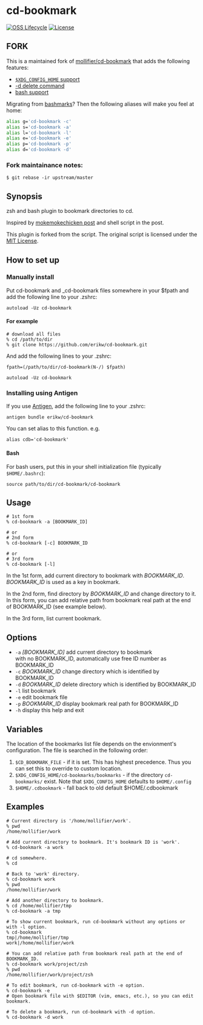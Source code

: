 # cd-bookmark
[![OSS Lifecycle](https://img.shields.io/osslifecycle/erikw/cd-bookmark)](https://github.com/Netflix/osstracker)
[![License](https://img.shields.io/badge/license-MIT-blue)](LICENSE)

## FORK
This is a maintained fork of [mollifier/cd-bookmark](https://github.com/mollifier/cd-bookmark) that adds the following features:
* [`$XDG_CONFIG_HOME` support](https://github.com/mollifier/cd-bookmark/pull/5)
* [-d delete command](https://github.com/mollifier/cd-bookmark/pull/7)
* [bash support](https://github.com/mollifier/cd-bookmark/pull/8)

Migrating from [bashmarks](https://github.com/huyng/bashmarks)? Then the following aliases will make you feel at home:

```bash
alias g='cd-bookmark -c'
alias s='cd-bookmark -a'
alias l='cd-bookmark -l'
alias e='cd-bookmark -e'
alias p='cd-bookmark -p'
alias d='cd-bookmark -d'
```

### Fork maintainance notes:
```console
$ git rebase -ir upstream/master
```

## Synopsis
zsh and bash plugin to bookmark directories to cd.

Inspired by [mokemokechicken post](http://qiita.com/mokemokechicken/items/69af0db3e2cd27c1c467) and shell script in the post.

This plugin is forked from the script. The original script is licensed under the [MIT License](http://mokemokechicken.mit-license.org/).

## How to set up

### Manually install

Put cd-bookmark and _cd-bookmark files somewhere in your $fpath and add the following line to your .zshrc:

```
autoload -Uz cd-bookmark
```

#### For example

```
# download all files
% cd /path/to/dir
% git clone https://github.com/erikw/cd-bookmark.git
```

And add the following lines to your .zshrc:

```
fpath=(/path/to/dir/cd-bookmark(N-/) $fpath)

autoload -Uz cd-bookmark
```

### Installing using Antigen
If you use [Antigen](https://github.com/zsh-users/antigen), add the following line to your .zshrc:

```
antigen bundle erikw/cd-bookmark
```

You can set alias to this function.
e.g.

```
alias cdb='cd-bookmark'
```

#### Bash
For bash users, put this in your shell initialization file (typically `$HOME/.bashrc`):
```
source path/to/dir/cd-bookmark/cd-bookmark
```

## Usage


```
# 1st form
% cd-bookmark -a [BOOKMARK_ID]

# or
# 2nd form
% cd-bookmark [-c] BOOKMARK_ID

# or
# 3rd form
% cd-bookmark [-l]
```

In the 1st form, add current directory to bookmark with <var>BOOKMARK\_ID</var>.
<var>BOOKMARK\_ID</var> is used as a key in bookmark.

In the 2nd form, find directory by <var>BOOKMARK\_ID</var> and change directory to it. In this form, you can add relative path from bookmark real path at the end of BOOKMARK\_ID (see example below).

In the 3rd form, list current bookmark.

## Options
* `-a` <var>[BOOKMARK\_ID]</var>  add current directory to bookmark<br />
                                with no BOOKMARK\_ID, automatically use free ID number as BOOKMARK\_ID
* `-c` <var>BOOKMARK\_ID</var>   change directory which is identified by BOOKMARK\_ID
* `-d` <var>BOOKMARK\_ID</var>   delete directory which is identified by BOOKMARK\_ID
* `-l`                           list bookmark
* `-e`                           edit bookmark file
* `-p` <var>BOOKMARK\_ID</var>   display bookmark real path for BOOKMARK\_ID
* `-h`                           display this help and exit

## Variables
The location of the bookmarks list file depends on the envionment's configuration. The file is searched in the following order:

1. `$CD_BOOKMARK_FILE` -  if it is set. This has highest precedence. Thus you can set this to override to custom location.
1. `$XDG_CONFIG_HOME/cd-bookmarks/bookmarks` - if the directory `cd-bookmarks/` exist. Note that `$XDG_CONFIG_HOME` defaults to `$HOME/.config`
1. `$HOME/.cdbookmark` - fall back to old default $HOME/.cdbookmark


## Examples

```
# Current directory is '/home/mollifier/work'.
% pwd
/home/mollifier/work

# Add current directory to bookmark. It's bookmark ID is 'work'.
% cd-bookmark -a work

# cd somewhere.
% cd

# Back to 'work' directory.
% cd-bookmark work
% pwd
/home/mollifier/work

# Add another directory to bookmark.
% cd /home/mollifier/tmp
% cd-bookmark -a tmp

# To show current bookmark, run cd-bookmark without any options or with -l option.
% cd-bookmark
tmp|/home/mollifier/tmp
work|/home/mollifier/work

# You can add relative path from bookmark real path at the end of BOOKMARK_ID.
% cd-bookmark work/project/zsh
% pwd
/home/mollifier/work/project/zsh

# To edit bookmark, run cd-bookmark with -e option.
% cd-bookmark -e
# Open bookmark file with $EDITOR (vim, emacs, etc.), so you can edit bookmark.

# To delete a bookmark, run cd-bookmark with -d option.
% cd-bookmark -d work
```


